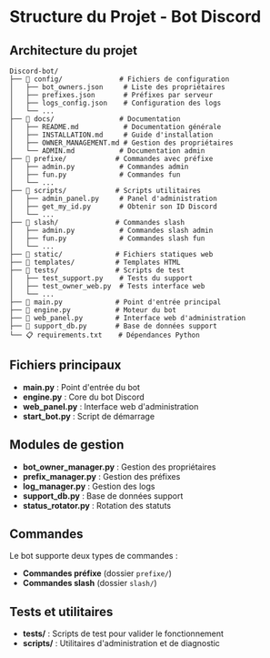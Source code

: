 # Structure du Projet - Bot Discord

## Architecture du projet

```
Discord-bot/
├── 📁 config/              # Fichiers de configuration
│   ├── bot_owners.json     # Liste des propriétaires
│   ├── prefixes.json       # Préfixes par serveur
│   ├── logs_config.json    # Configuration des logs
│   └── ...
├── 📁 docs/                # Documentation
│   ├── README.md           # Documentation générale
│   ├── INSTALLATION.md     # Guide d'installation
│   ├── OWNER_MANAGEMENT.md # Gestion des propriétaires
│   └── ADMIN.md           # Documentation admin
├── 📁 prefixe/            # Commandes avec préfixe
│   ├── admin.py           # Commandes admin
│   ├── fun.py             # Commandes fun
│   └── ...
├── 📁 scripts/            # Scripts utilitaires
│   ├── admin_panel.py     # Panel d'administration
│   ├── get_my_id.py       # Obtenir son ID Discord
│   └── ...
├── 📁 slash/              # Commandes slash
│   ├── admin.py           # Commandes slash admin
│   ├── fun.py             # Commandes slash fun
│   └── ...
├── 📁 static/             # Fichiers statiques web
├── 📁 templates/          # Templates HTML
├── 📁 tests/              # Scripts de test
│   ├── test_support.py    # Tests du support
│   ├── test_owner_web.py  # Tests interface web
│   └── ...
├── 🐍 main.py             # Point d'entrée principal
├── 🐍 engine.py           # Moteur du bot
├── 🐍 web_panel.py        # Interface web d'administration
├── 🐍 support_db.py       # Base de données support
└── 📋 requirements.txt    # Dépendances Python
```

## Fichiers principaux

- **main.py** : Point d'entrée du bot
- **engine.py** : Core du bot Discord
- **web_panel.py** : Interface web d'administration
- **start_bot.py** : Script de démarrage

## Modules de gestion

- **bot_owner_manager.py** : Gestion des propriétaires
- **prefix_manager.py** : Gestion des préfixes
- **log_manager.py** : Gestion des logs
- **support_db.py** : Base de données support
- **status_rotator.py** : Rotation des statuts

## Commandes

Le bot supporte deux types de commandes :
- **Commandes préfixe** (dossier `prefixe/`)
- **Commandes slash** (dossier `slash/`)

## Tests et utilitaires

- **tests/** : Scripts de test pour valider le fonctionnement
- **scripts/** : Utilitaires d'administration et de diagnostic
